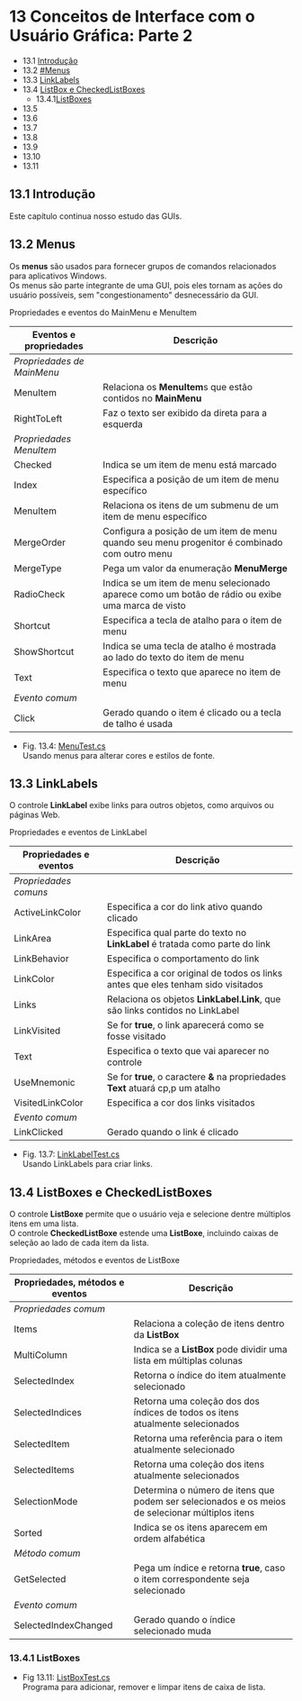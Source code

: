 # 13 Conceitos de Interface com o Usuário Gráfica: Parte 2

- 13.1 [Introdução](#131-introdução)
- 13.2 [#Menus](#132-menus)
- 13.3 [LinkLabels](#133-linklabels)
- 13.4 [ListBox e CheckedListBoxes](#134-listboxes-e-checkedlistboxes)
  - 13.4.1[ListBoxes](#1341-listboxes)
- 13.5 []()
- 13.6 []()
- 13.7 []()
- 13.8 []()
- 13.9 []()
- 13.10 []()
- 13.11 []()

## 13.1 Introdução

Este capítulo continua nosso estudo das GUIs.

## 13.2 Menus

Os **menus** são usados para fornecer grupos de comandos relacionados para aplicativos Windows.\
Os menus são parte integrante de uma GUI, pois eles tornam as ações do usuário possíveis, sem "congestionamento" desnecessário da GUI.

Propriedades e eventos do MainMenu e MenuItem

| Eventos e propriedades     | Descrição                                                                                        |
| -------------------------- | ------------------------------------------------------------------------------------------------ |
| *Propriedades de MainMenu* |                                                                                                  |
| MenuItem                   | Relaciona os **MenuItem**s que estão contidos no **MainMenu**                                    |
| RightToLeft                | Faz o texto ser exibido da direta para a esquerda                                                |
| *Propriedades MenuItem*    |                                                                                                  |
| Checked                    | Indica se um item de menu está marcado                                                           |
| Index                      | Especifica a posição de um item de menu específico                                               |
| MenuItem                   | Relaciona os itens de um submenu de um item de menu específico                                   |
| MergeOrder                 | Configura a posição de um item de menu quando seu menu progenitor é combinado com outro menu     |
| MergeType                  | Pega um valor da enumeração **MenuMerge**                                                        |
| RadioCheck                 | Indica se um item de menu selecionado aparece como um botão de rádio ou exibe uma marca de visto |
| Shortcut                   | Especifica a tecla de atalho para o item de menu                                                 |
| ShowShortcut               | Indica se uma tecla de atalho é mostrada ao lado do texto do item de menu                        |
| Text                       | Especifica o texto que aparece no item de menu                                                   |
| *Evento comum*             |                                                                                                  |
| Click                      | Gerado quando o item é clicado ou a tecla de talho é usada                                       |

- Fig. 13.4: [MenuTest.cs](Fig-13.04%20-%20MenuTest.cs)\
Usando menus para alterar cores e estilos de fonte.

## 13.3 LinkLabels

O controle **LinkLabel** exibe links para outros objetos, como arquivos ou páginas Web.

Propriedades e eventos de LinkLabel

| Propriedades e eventos | Descrição                                                                         |
| ---------------------- | --------------------------------------------------------------------------------- |
| *Propriedades comuns*  |                                                                                   |
| ActiveLinkColor        | Especifica a cor do link ativo quando clicado                                     |
| LinkArea               | Especifica qual parte do texto no **LinkLabel** é tratada como parte do link      |
| LinkBehavior           | Especifica o comportamento do link                                                |
| LinkColor              | Especifica a cor original de todos os links antes que eles tenham sido visitados  |
| Links                  | Relaciona os objetos **LinkLabel.Link**, que são links contidos no LinkLabel      |
| LinkVisited            | Se for **true**, o link aparecerá como se fosse visitado                          |
| Text                   | Especifica o texto que vai aparecer no controle                                   |
| UseMnemonic            | Se for **true**, o caractere **&** na propriedades **Text** atuará cp,p um atalho |
| VisitedLinkColor       | Especifica a cor dos links visitados                                              |
| *Evento comum*         |                                                                                   |
| LinkClicked            | Gerado quando o link é clicado                                                    |

- Fig. 13.7: [LinkLabelTest.cs](./Fig-13.07%20-%20LinkLabelTest.cs)\
Usando LinkLabels para criar links.

## 13.4 ListBoxes e CheckedListBoxes

O controle **ListBoxe** permite que o usuário veja e selecione dentre múltiplos itens em uma lista.\
O controle **CheckedListBoxe** estende uma **ListBoxe**, incluindo caixas de seleção ao lado de cada item da lista.

Propriedades, métodos e eventos de ListBoxe

| Propriedades, métodos e eventos | Descrição                                                                                       |
| ------------------------------- | ----------------------------------------------------------------------------------------------- |
| *Propriedades comum*            |                                                                                                 |
| Items                           | Relaciona a coleção de itens dentro da **ListBox**                                              |
| MultiColumn                     | Indica se a **ListBox** pode dividir uma lista em múltiplas colunas                             |
| SelectedIndex                   | Retorna o índice do item atualmente selecionado                                                 |
| SelectedIndices                 | Retorna uma coleção dos dos índices de todos os itens atualmente selecionados                   |
| SelectedItem                    | Retorna uma referência para o item atualmente selecionado                                       |
| SelectedItems                   | Retorna uma coleção dos itens atualmente selecionados                                           |
| SelectionMode                   | Determina o número de itens que podem ser selecionados e os meios de selecionar múltiplos itens |
| Sorted                          | Indica se os itens aparecem em ordem alfabética                                                 |
| *Método comum*                  |                                                                                                 |
| GetSelected                     | Pega um índice e retorna **true**, caso o item correspondente seja selecionado                  |
| *Evento comum*                  |                                                                                                 |
| SelectedIndexChanged            | Gerado quando o índice selecionado muda                                                         |

### 13.4.1 ListBoxes

- Fig 13.11: [ListBoxTest.cs](./Fig-13.11%20-%20ListBoxTest.cs)\
Programa para adicionar, remover e limpar itens de caixa de lista.
